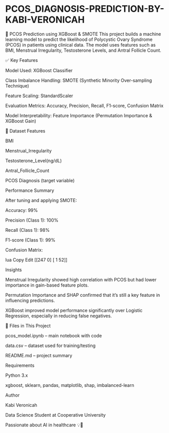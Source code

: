 # PCOS_DIAGNOSIS-PREDICTION-BY-KABI-VERONICAH

🧬 PCOS Prediction using XGBoost & SMOTE
This project builds a machine learning model to predict the likelihood of Polycystic Ovary Syndrome (PCOS) in patients using clinical data. The model uses features such as BMI, Menstrual Irregularity, Testosterone Levels, and Antral Follicle Count.

✅ Key Features

 Model Used: XGBoost Classifier

 Class Imbalance Handling: SMOTE (Synthetic Minority Over-sampling Technique)

 Feature Scaling: StandardScaler

 Evaluation Metrics: Accuracy, Precision, Recall, F1-score, Confusion Matrix

 Model Interpretability: Feature Importance (Permutation Importance & XGBoost Gain)

📂 Dataset Features

BMI

Menstrual_Irregularity

Testosterone_Level(ng/dL)

Antral_Follicle_Count

PCOS Diagnosis (target variable)

Performance Summary

After tuning and applying SMOTE:

Accuracy: 99%

Precision (Class 1): 100%

Recall (Class 1): 98%

F1-score (Class 1): 99%

Confusion Matrix:

lua
Copy
Edit
[[247   0]
 [  1  52]]

 
Insights

Menstrual Irregularity showed high correlation with PCOS but had lower importance in gain-based feature plots.

Permutation Importance and SHAP confirmed that it’s still a key feature in influencing predictions.

XGBoost improved model performance significantly over Logistic Regression, especially in reducing false negatives.

📁 Files in This Project

pcos_model.ipynb – main notebook with code

data.csv – dataset used for training/testing

README.md – project summary

Requirements

Python 3.x

xgboost, sklearn, pandas, matplotlib, shap, imbalanced-learn

 Author

Kabi Veronicah

Data Science Student at Cooperative University

Passionate about AI in healthcare 💡🧬
